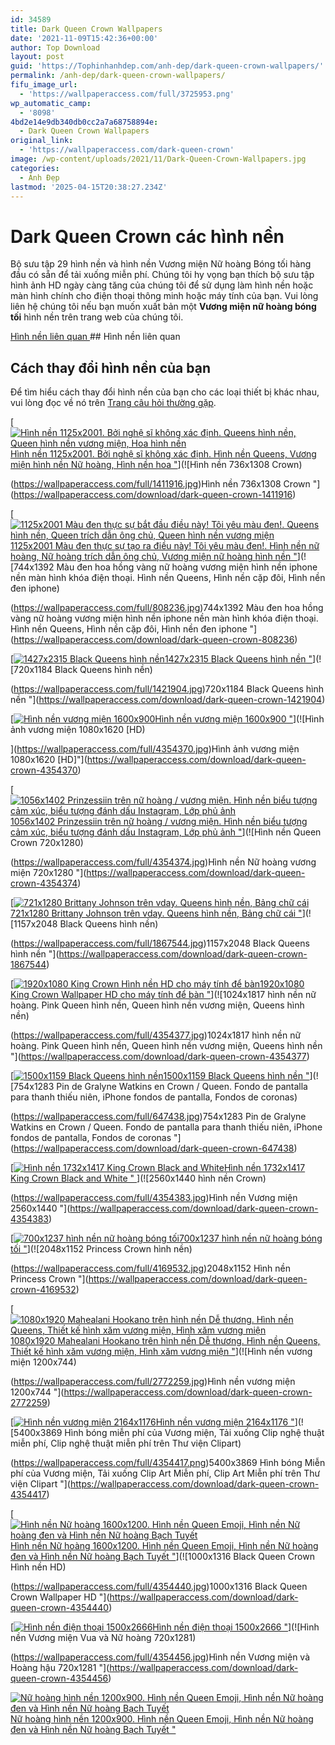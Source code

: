 ```yaml
---
id: 34589
title: Dark Queen Crown Wallpapers
date: '2021-11-09T15:42:36+00:00'
author: Top Download
layout: post
guid: 'https://Tophinhanhdep.com/anh-dep/dark-queen-crown-wallpapers/'
permalink: /anh-dep/dark-queen-crown-wallpapers/
fifu_image_url:
  - 'https://wallpaperaccess.com/full/3725953.png'
wp_automatic_camp:
  - '8098'
4bd2e14e9db340db0cc2a7a68758894e:
  - Dark Queen Crown Wallpapers
original_link:
  - 'https://wallpaperaccess.com/dark-queen-crown'
image: /wp-content/uploads/2021/11/Dark-Queen-Crown-Wallpapers.jpg
categories:
  - Ảnh Đẹp
lastmod: '2025-04-15T20:38:27.234Z'
---
```

# Dark Queen Crown các hình nền

Bộ sưu tập 29 hình nền và hình nền Vương miện Nữ hoàng Bóng tối hàng đầu có sẵn để tải xuống miễn phí. Chúng tôi hy vọng bạn thích bộ sưu tập hình ảnh HD ngày càng tăng của chúng tôi để sử dụng làm hình nền hoặc màn hình chính cho điện thoại thông minh hoặc máy tính của bạn. Vui lòng liên hệ chúng tôi nếu bạn muốn xuất bản một **Vương miện nữ hoàng bóng tối** hình nền trên trang web của chúng tôi.

[Hình nền liên quan ](#related) ## Hình nền liên quan

## Cách thay đổi hình nền của bạn

Để tìm hiểu cách thay đổi hình nền của bạn cho các loại thiết bị khác nhau, vui lòng đọc về nó trên [Trang câu hỏi thường gặp](https://tophinhanhdep.com/faq/).

  
[[![Hình nền 1125x2001.  Bởi nghệ sĩ không xác định.  Queens hình nền, Queen hình nền vương miện, Hoa hình nền](https://wallpaperaccess.com/full/3725953.png)Hình nền 1125x2001. Bởi nghệ sĩ không xác định. Hình nền Queens, Vương miện hình nền Nữ hoàng, Hình nền hoa "](https://wallpaperaccess.com/download/dark-queen-crown-3725953)](![Hình nền 736x1308 Crown)

(https://wallpaperaccess.com/full/1411916.jpg)Hình nền 736x1308 Crown "](https://wallpaperaccess.com/download/dark-queen-crown-1411916)

[[![1125x2001 Màu đen thực sự bắt đầu điều này!  Tôi yêu màu đen!.  Queens hình nền, Queen trích dẫn ông chủ, Queen hình nền vương miện](https://wallpaperaccess.com/full/4354363.png)1125x2001 Màu đen thực sự tạo ra điều này! Tôi yêu màu đen!. Hình nền nữ hoàng, Nữ hoàng trích dẫn ông chủ, Vương miện nữ hoàng hình nền "](https://wallpaperaccess.com/download/dark-queen-crown-4354363)](![744x1392 Màu đen hoa hồng vàng nữ hoàng vương miện hình nền iphone nền màn hình khóa điện thoại.  Hình nền Queens, Hình nền cặp đôi, Hình nền đen iphone)

(https://wallpaperaccess.com/full/808236.jpg)744x1392 Màu đen hoa hồng vàng nữ hoàng vương miện hình nền iphone nền màn hình khóa điện thoại. Hình nền Queens, Hình nền cặp đôi, Hình nền đen iphone "](https://wallpaperaccess.com/download/dark-queen-crown-808236)

[[![1427x2315 ​​Black Queens hình nền](https://wallpaperaccess.com/full/2666986.jpg)1427x2315 ​​Black Queens hình nền "](https://wallpaperaccess.com/download/dark-queen-crown-2666986)](![720x1184 Black Queens hình nền)

(https://wallpaperaccess.com/full/1421904.jpg)720x1184 Black Queens hình nền "](https://wallpaperaccess.com/download/dark-queen-crown-1421904)

[[![Hình nền vương miện 1600x900](https://wallpaperaccess.com/full/4354369.jpg)Hình nền vương miện 1600x900 "](https://wallpaperaccess.com/download/dark-queen-crown-4354369)](![Hình ảnh vương miện 1080x1620 [HD)

](https://wallpaperaccess.com/full/4354370.jpg)Hình ảnh vương miện 1080x1620 \[HD\]"](https://wallpaperaccess.com/download/dark-queen-crown-4354370)

[[![1056x1402 Prinzessiin trên nữ hoàng / vương miện.  Hình nền biểu tượng cảm xúc, biểu tượng đánh dấu Instagram, Lớp phủ ảnh](https://wallpaperaccess.com/full/4354371.jpg)1056x1402 Prinzessiin trên nữ hoàng / vương miện. Hình nền biểu tượng cảm xúc, biểu tượng đánh dấu Instagram, Lớp phủ ảnh "](https://wallpaperaccess.com/download/dark-queen-crown-4354371)](![Hình nền Queen Crown 720x1280)

(https://wallpaperaccess.com/full/4354374.jpg)Hình nền Nữ hoàng vương miện 720x1280 "](https://wallpaperaccess.com/download/dark-queen-crown-4354374)

[[![721x1280 Brittany Johnson trên vday.  Queens hình nền, Bảng chữ cái](https://wallpaperaccess.com/full/2666985.jpg)721x1280 Brittany Johnson trên vday. Queens hình nền, Bảng chữ cái "](https://wallpaperaccess.com/download/dark-queen-crown-2666985)](![1157x2048 Black Queens hình nền)

(https://wallpaperaccess.com/full/1867544.jpg)1157x2048 Black Queens hình nền "](https://wallpaperaccess.com/download/dark-queen-crown-1867544)

[[![1920x1080 King Crown Hình nền HD cho máy tính để bàn](https://wallpaperaccess.com/full/1411915.jpg)1920x1080 King Crown Wallpaper HD cho máy tính để bàn "](https://wallpaperaccess.com/download/dark-queen-crown-1411915)](![1024x1817 hình nền nữ hoàng.  Pink Queen hình nền, Queen hình nền vương miện, Queens hình nền)

(https://wallpaperaccess.com/full/4354377.jpg)1024x1817 hình nền nữ hoàng. Pink Queen hình nền, Queen hình nền vương miện, Queens hình nền "](https://wallpaperaccess.com/download/dark-queen-crown-4354377)

[[![1500x1159 Black Queens hình nền](https://wallpaperaccess.com/full/3145877.jpg)1500x1159 Black Queens hình nền "](https://wallpaperaccess.com/download/dark-queen-crown-3145877)](![754x1283 Pin de Gralyne Watkins en Crown / Queen.  Fondo de pantalla para thanh thiếu niên, iPhone fondos de pantalla, Fondos de coronas)

(https://wallpaperaccess.com/full/647438.jpg)754x1283 Pin de Gralyne Watkins en Crown / Queen. Fondo de pantalla para thanh thiếu niên, iPhone fondos de pantalla, Fondos de coronas "](https://wallpaperaccess.com/download/dark-queen-crown-647438)

[[![Hình nền 1732x1417 King Crown Black and White](https://wallpaperaccess.com/full/3725917.png)Hình nền 1732x1417 King Crown Black and White " ](https://wallpaperaccess.com/download/dark-queen-crown-3725917)](![2560x1440 hình nền Crown)

(https://wallpaperaccess.com/full/4354383.jpg)Hình nền Vương miện 2560x1440 "](https://wallpaperaccess.com/download/dark-queen-crown-4354383)

[[![700x1237 hình nền nữ hoàng bóng tối](https://wallpaperaccess.com/full/2667001.jpg)700x1237 hình nền nữ hoàng bóng tối "](https://wallpaperaccess.com/download/dark-queen-crown-2667001)](![2048x1152 Princess Crown hình nền)

(https://wallpaperaccess.com/full/4169532.jpg)2048x1152 Hình nền Princess Crown "](https://wallpaperaccess.com/download/dark-queen-crown-4169532)

[[![1080x1920 Mahealani Hookano trên hình nền Dễ thương.  Hình nền Queens, Thiết kế hình xăm vương miện, Hình xăm vương miện](https://wallpaperaccess.com/full/4354410.jpg)1080x1920 Mahealani Hookano trên hình nền Dễ thương. Hình nền Queens, Thiết kế hình xăm vương miện, Hình xăm vương miện "](https://wallpaperaccess.com/download/dark-queen-crown-4354410)](![Hình nền vương miện 1200x744)

(https://wallpaperaccess.com/full/2772259.jpg)Hình nền vương miện 1200x744 "](https://wallpaperaccess.com/download/dark-queen-crown-2772259)

[[![Hình nền vương miện 2164x1176](https://wallpaperaccess.com/full/1411919.jpg)Hình nền vương miện 2164x1176 "](https://wallpaperaccess.com/download/dark-queen-crown-1411919)](![5400x3869 Hình bóng miễn phí của Vương miện, Tải xuống Clip nghệ thuật miễn phí, Clip nghệ thuật miễn phí trên Thư viện Clipart)

(https://wallpaperaccess.com/full/4354417.png)5400x3869 Hình bóng Miễn phí của Vương miện, Tải xuống Clip Art Miễn phí, Clip Art Miễn phí trên Thư viện Clipart "](https://wallpaperaccess.com/download/dark-queen-crown-4354417)

[[![Hình nền Nữ hoàng 1600x1200.  Hình nền Queen Emoji, Hình nền Nữ hoàng đen và Hình nền Nữ hoàng Bạch Tuyết](https://wallpaperaccess.com/full/1910151.jpg)Hình nền Nữ hoàng 1600x1200. Hình nền Queen Emoji, Hình nền Nữ hoàng đen và Hình nền Nữ hoàng Bạch Tuyết "](https://wallpaperaccess.com/download/dark-queen-crown-1910151)](![1000x1316 Black Queen Crown Hình nền HD)

(https://wallpaperaccess.com/full/4354440.jpg)1000x1316 Black Queen Crown Wallpaper HD "](https://wallpaperaccess.com/download/dark-queen-crown-4354440)

[[![Hình nền điện thoại 1500x2666](https://wallpaperaccess.com/full/4354444.png)Hình nền điện thoại 1500x2666 "](https://wallpaperaccess.com/download/dark-queen-crown-4354444)](![Hình nền Vương miện Vua và Nữ hoàng 720x1281)

(https://wallpaperaccess.com/full/4354456.jpg)Hình nền Vương miện và Hoàng hậu 720x1281 "](https://wallpaperaccess.com/download/dark-queen-crown-4354456)

[![Nữ hoàng hình nền 1200x900.  Hình nền Queen Emoji, Hình nền Nữ hoàng đen và Hình nền Nữ hoàng Bạch Tuyết](https://wallpaperaccess.com/full/4354457.jpg)Nữ hoàng hình nền 1200x900. Hình nền Queen Emoji, Hình nền Nữ hoàng đen và Hình nền Nữ hoàng Bạch Tuyết "](https://wallpaperaccess.com/download/dark-queen-crown-4354457)
